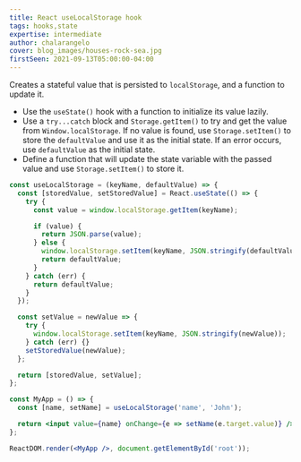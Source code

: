 ```yaml
---
title: React useLocalStorage hook
tags: hooks,state
expertise: intermediate
author: chalarangelo
cover: blog_images/houses-rock-sea.jpg
firstSeen: 2021-09-13T05:00:00-04:00
---
```


Creates a stateful value that is persisted to `localStorage`, and a function to update it.

- Use the `useState()` hook with a function to initialize its value lazily.
- Use a `try...catch` block and `Storage.getItem()` to try and get the value from `Window.localStorage`. If no value is found, use `Storage.setItem()` to store the `defaultValue` and use it as the initial state. If an error occurs, use `defaultValue` as the initial state.
- Define a function that will update the state variable with the passed value and use `Storage.setItem()` to store it.

```jsx
const useLocalStorage = (keyName, defaultValue) => {
  const [storedValue, setStoredValue] = React.useState(() => {
    try {
      const value = window.localStorage.getItem(keyName);

      if (value) {
        return JSON.parse(value);
      } else {
        window.localStorage.setItem(keyName, JSON.stringify(defaultValue));
        return defaultValue;
      }
    } catch (err) {
      return defaultValue;
    }
  });

  const setValue = newValue => {
    try {
      window.localStorage.setItem(keyName, JSON.stringify(newValue));
    } catch (err) {}
    setStoredValue(newValue);
  };

  return [storedValue, setValue];
};
```

```jsx
const MyApp = () => {
  const [name, setName] = useLocalStorage('name', 'John');

  return <input value={name} onChange={e => setName(e.target.value)} />;
};

ReactDOM.render(<MyApp />, document.getElementById('root'));
```
